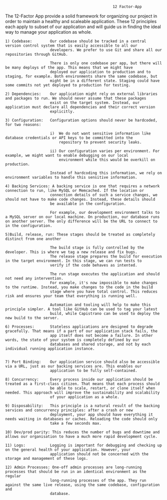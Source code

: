                                                     12 Factor-App

The 12-Factor App provide a solid framework for organizing our project in order to maintain a healthy and scaleable application. These 12 
principles each apply to subset of our application and will guide us in finding 
the ideal way to manage your application as whole.

    1) Codebase:        Our codebase should be tracked in a central version control system that is easily accessible to all our 
                        developers. We prefer to use Git and share all our repositories through GitHub.

                        There is only one codebase per app, but there will be many deploys of the app. This means that we might have 
                        deployed our application to production and to staging, for example. Both environments share the same codebase, but 
                        might be in a different state. Staging could have some commits not yet deployed to production for testing.
    
    2) Dependencies:    Our application might rely on external libraries and packages to run. We should never assume that these packages 
                        exist on the target system. Instead, our application must declare all dependencies and their correct version 
                        explicitly.  

    3) Configuration:   Configuration options should never be hardcoded, for two reasons:

                        i)  We do not want sensitive information like database credentials or API keys to be committed into the        
                            repository to prevent security leaks.

                        ii) Our configuration varies per environment. For example, we might want to enable debugging on our local 
                            environment while this would be overkill on production. 
                        
                        Instead of hardcoding this information, we rely on environment variables to handle this sensitive information.

    4) Backing Services: A backing service is one that requires a network connection to run, like MySQL or Memcached. If the location or    
                        connection details of such a service changes, we should not have to make code changes. Instead, these details should 
                        be available in the configuration. 

                        For example, our development environment talks to a MySQL server on our local machine. On production, our database runs on another server. The only difference will be the URL to connect to in the configuration.
    
    5)Build, release, run: These stages should be treated as completely distinct from one another

                        The build stage is fully controlled by the developer. This is where we tag a new release and fix bugs.
                        The release stage prepares the build for execution in the target environment. In this stage, we can run tests to 
                        verify if the code behaves as intented.
                        
                        The run stage executes the application and should not need any intervention.
                        For example, it's now impossible to make changes to the runtime. Instead, you make changes to the code in the build 
                        stage where you have total control. This reduces risk and ensures your team that everything is running well.

                        Automation and tooling will help to make this principle simpler. A tool like GitHub can be used to tag your latest 
                        build, while Capistrano can be used to deploy the new build to the server.
    
    6) Processes:       Stateless applications are designed to degrade gracefully. That means if a part of our application stack fails, the 
                        app itself does not become a failure. In other words, the state of your system is completely defined by our 
                        databases and shared storage, and not by each individual running application instance.


    7) Port Binding:    Our application service should also be accessible via a URL, just as our backing services are. This enables our 
                        application to be fully self-contained.

    8) Concurrency:     Every process inside our application should be treated as a first-class citizen. That means that each process should 
                        be able to scale, restart, or clone itself when needed. This approach will improve the sustainability and scalability 
                        of your application as a whole.
                    
    9) Disposability:   This principle is a natural result of the backing services and concurrency principles: after a crash or new 
                        deployment, your app should have everything it needs waiting in databases or caches. Reloading the code should only 
                        take a few seconds max.

    10) Dev/prod parity: This reduces the number of bugs and downtime and allows our organisation to have a much more rapid development cycle.

    11) Logs:           Logging is important for debugging and checking up on the general health of your application. However, your 
                        application should not be concerned with the storage and management of these logs.

    12) Admin Processes: One-off admin processes are long-running processes that should be run in an identical environment as the regular    
                        long-running processes of the app. They run against the same live release, using the same codebase, configuration and 
                        database.






                        
